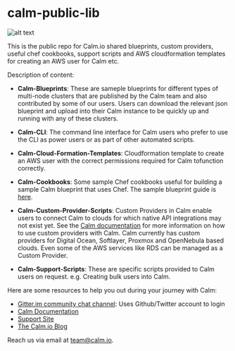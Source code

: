 # calm-public-lib


![alt text](http://p5.zdassets.com/hc/settings_assets/663149/200053878/mN1xL8tNpRRq3ws1id2YiA-calm_logo_white.png "Calm.io")


This is the public repo for Calm.io shared blueprints, custom providers, useful chef cookbooks, support scripts and AWS cloudformation templates for creating an AWS user for Calm etc.

Description of content:
* **Calm-Blueprints**: These are sameple blueprints for different types of multi-node clusters that are published by the Calm team and also contributed by some of our users. Users can download the relevant json blueprint and upload into their Calm instance to be quickly up and running with any of these clusters.

* **Calm-CLI**: The command line interface for Calm users who prefer to use the CLI as power users or as part of other automated scripts.

* **Calm-Cloud-Formation-Templates**: Cloudformation template to create an AWS user with the correct permissions required for Calm tofunction correctly.

* **Calm-Cookbooks**: Some sample Chef cookbooks useful for building a sample Calm blueprint that uses Chef. The sample blueprint guide is [here](http://docs.calm.io/using_calm/#example-blueprint).

* **Calm-Custom-Provider-Scripts**: Custom Providers in Calm enable users to connect Calm to clouds for which native API integrations may not exist yet. See the [Calm documentation](http://docs.calm.io/using_calm/#configuring-calm-with-your-custom-provider) for more information on how to use custom providers with Calm. Calm currently has custom providers for Digital Ocean, Softlayer, Proxmox and OpenNebula based clouds. Even some of the AWS services like RDS can be managed as a Custom Provider.

* **Calm-Support-Scripts**: These are specific scripts provided to Calm users on request. e.g. Creating bulk users into Calm.

Here are some resources to help you out during your journey with Calm:
* [Gitter.im community chat channel](https://gitter.im/calm-io/Calm-Community-Channel): Uses Github/Twitter account to login
* [Calm Documentation](http://docs.calm.io)
* [Support Site](http://support.calm.io) 
* [The Calm.io Blog](https://calm.io/blog)

Reach us via email at [team@calm.io](mailto:team@calm.io).
